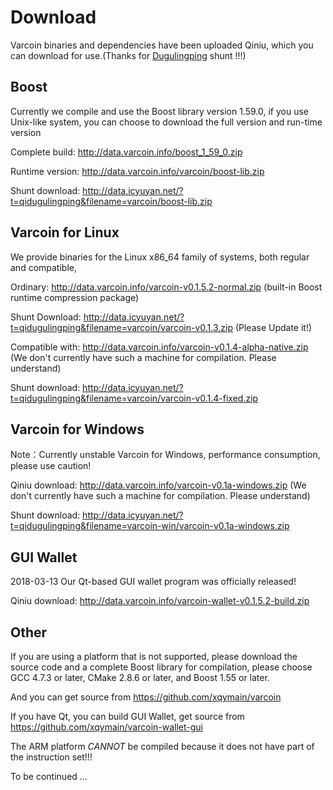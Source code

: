 # Download

Varcoin binaries and dependencies have been uploaded Qiniu, which you can download for use.(Thanks for [Dugulingping](https://blog.icyuyan.net) shunt !!!)

## Boost

Currently we compile and use the Boost library version 1.59.0, if you use Unix-like system, you can choose to download the full version and run-time version

Complete build: http://data.varcoin.info/boost_1_59_0.zip
<!--
Local Download: https://varcoin.info/download/boost_1_59_0.zip
-->
Runtime version: http://data.varcoin.info/varcoin/boost-lib.zip

Shunt download: http://data.icyuyan.net/?t=qidugulingping&filename=varcoin/boost-lib.zip
<!--
Local Download: https://varcoin.info/download/boost-lib.zip
-->

## Varcoin for Linux

We provide binaries for the Linux x86_64 family of systems, both regular and compatible,

Ordinary: http://data.varcoin.info/varcoin-v0.1.5.2-normal.zip (built-in Boost runtime compression package)

Shunt Download: http://data.icyuyan.net/?t=qidugulingping&filename=varcoin/varcoin-v0.1.3.zip (Please Update it!)
<!--
Local Download: https://varcoin.info/download/varcoin-v0.1.3-fixed.zip
-->

Compatible with: http://data.varcoin.info/varcoin-v0.1.4-alpha-native.zip (We don't currently have such a machine for compilation. Please understand)

Shunt download: http://data.icyuyan.net/?t=qidugulingping&filename=varcoin/varcoin-v0.1.4-fixed.zip
<!--
Local download: https://varcoin.info/download/varcoin-v0.1.4-alpha-native.zip
-->

## Varcoin for Windows

Note：Currently unstable Varcoin for Windows, performance consumption, please use caution!

Qiniu download: http://data.varcoin.info/varcoin-v0.1a-windows.zip (We don't currently have such a machine for compilation. Please understand)

Shunt download: http://data.icyuyan.net/?t=qidugulingping&filename=varcoin-win/varcoin-v0.1a-windows.zip
<!--
Local download: https://varcoin.info/download/varcoin-v0.1a-windows.zip
-->

## GUI Wallet

2018-03-13 Our Qt-based GUI wallet program was officially released!

Qiniu download: http://data.varcoin.info/varcoin-wallet-v0.1.5.2-build.zip

## Other

If you are using a platform that is not supported, please download the source code and a complete Boost library for compilation, please choose GCC 4.7.3 or later, CMake 2.8.6 or later, and Boost 1.55 or later.

And you can get source from https://github.com/xqymain/varcoin

If you have Qt, you can build GUI Wallet, get source from https://github.com/xqymain/varcoin-wallet-gui

The ARM platform *CANNOT* be compiled because it does not have part of the instruction set!!!

To be continued ...

<!--# Download

varcoin二进制文件以及依赖已上传七牛云，您可以下载使用。(感谢[独孤伶俜](https://blog.icyuyan.net)的分流！！！)

## Boost

目前我们编译使用的Boost库版本为1.59.0，如果你使用类Unix系统，可选择下载完整版和运行时版

### 完整编译版：
七牛下载：http://data.varcoin.info/boost_1_59_0.zip

本地下载：https://varcoin.info/download/boost_1_59_0.zip

### 运行时版：
七牛下载：http://data.varcoin.info/varcoin/boost-lib.zip

分流下载：http://data.icyuyan.net/?t=qidugulingping&filename=varcoin/boost-lib.zip

本地下载： https://varcoin.info/boost-lib.zip

## Varcoin for Linux

我们为Linux x86_64系列系统提供二进制文件，包括普通版和兼容版，

### 普通：
七牛下载：http://data.varcoin.info/varcoin-v0.1.3-fixed.zip（内置Boost运行时压缩包）

分流下载：http://data.icyuyan.net/?t=qidugulingping&filename=varcoin/varcoin-v0.1.3.zip

本地下载：https://varcoin.info/varcoin-v0.1.3-fixed.zip

### 兼容：
七牛下载：http://data.varcoin.info/varcoin-v0.1.4-alpha-native.zip

分流下载：http://data.icyuyan.net/?t=qidugulingping&filename=varcoin/varcoin-v0.1.4-fixed.zip

本地下载：https://varcoin.info/varcoin-v0.1.4-alpha-native.zip


## Varcoin for Windows

注意！！目前Varcoin for Windows 不稳定，性能消耗较大，请谨慎使用！

七牛下载：http://data.varcoin.info/varcoin-v0.1a-windows.zip

分流下载：http://data.icyuyan.net/?t=qidugulingping&filename=varcoin-win/varcoin-v0.1a-windows.zip

本地下载：https://varcoin.info/varcoin-v0.1a-windows.zip

## 其他

如果你使用的平台不受支持，请下载源代码和完整Boost库进行编译，编译请选用GCC 4.7.3 or later, CMake 2.8.6 or later, and Boost 1.55 or later。

未完待续...
-->
